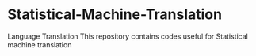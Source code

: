 # Statistical-Machine-Translation
Language Translation
This repository contains codes useful for Statistical machine translation
